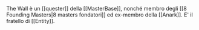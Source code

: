The Wall è un [[quester]] della [[MasterBase]], nonché membro degli [[8 Founding Masters|8 masters fondatori]] ed ex-membro della [[Anark]]. E' il fratello di [[Entity]].